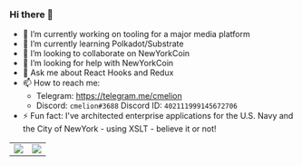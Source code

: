 ### Hi there 👋

<!--
**cmelion/cmelion** is a ✨ _special_ ✨ repository because its `README.md` (this file) appears on your GitHub profile.

Here are some ideas to get you started:

- 🔭 I’m currently working on ...
- 🌱 I’m currently learning ...
- 👯 I’m looking to collaborate on ...
- 🤔 I’m looking for help with ...
- 💬 Ask me about ...
- 📫 How to reach me: ...
- 😄 Pronouns: ...
- ⚡ Fun fact: ...
-->


- 🔭 I’m currently working on tooling for a major media platform
- 🌱 I’m currently learning Polkadot/Substrate
- 👯 I’m looking to collaborate on NewYorkCoin
- 🤔 I’m looking for help with NewYorkCoin
- 💬 Ask me about React Hooks and Redux
- 📫 How to reach me:
    - Telegram: https://telegram.me/cmelion
    - Discord: `cmelion#3688` Discord ID: `402111999145672706`
- ⚡ Fun fact: I've architected enterprise applications for the U.S. Navy and the City of NewYork - using XSLT - believe it or not!


<table>
  <tr>
    <td align="center" style="padding=0;width=50%;">
      <img align="center" style="padding=0;" src="https://github-readme-stats.vercel.app/api/?username=cmelion&show_icons=true&title_color=abeb0c&text_color=fa4c46&bg_color=00000000&hide_border=true&icon_color=4F8CC9&hide_title=true&count_private=true"/>
    </td>
    <td align="center" style="padding=0;width=50%;">
      <img align="center" style="padding=0;" src="https://github-readme-stats.quantumlytangled.vercel.app/api/top-langs/?username=cmelion&layout=compact&show_icons=true&title_color=abeb0c&text_color=fa4c46&bg_color=00000000&hide_border=true&icon_color=00000000&count_private=true&extra=weeb-cafe/mewchan,archives;cordisjs/cordis"/>
    </td>
  </tr>
</table>
